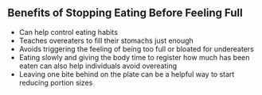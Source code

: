 ## Benefits of Stopping Eating Before Feeling Full

- Can help control eating habits
- Teaches overeaters to fill their stomachs just enough
- Avoids triggering the feeling of being too full or bloated for undereaters
- Eating slowly and giving the body time to register how much has been eaten can also help individuals avoid overeating
- Leaving one bite behind on the plate can be a helpful way to start reducing portion sizes
